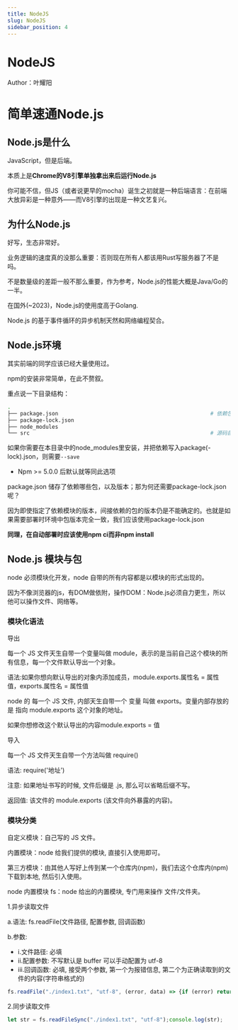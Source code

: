 ```yaml
---
title: NodeJS
slug: NodeJS
sidebar_position: 4
---
```



# NodeJS

Author：叶耀阳

# 简单速通Node.js

## Node.js是什么

JavaScript，但是后端。

本质上是<b>Chrome的V8引擎单独拿出来后运行Node.js</b>

你可能不信，但JS（或者说更早的mocha）诞生之初就是一种后端语言：在前端大放异彩是一种意外——而V8引擎的出现是一种文艺复兴。

## 为什么Node.js

好写，生态非常好。

业务逻辑的速度真的没那么重要：否则现在所有人都该用Rust写服务器了不是吗。

不是数量级的差距一般不那么重要，作为参考，Node.js的性能大概是Java/Go的一半。

在国外(~2023)，Node.js的使用度高于Golang.

Node.js 的基于事件循环的异步机制天然和网络编程契合。

## Node.js环境

其实前端的同学应该已经大量使用过。

npm的安装非常简单，在此不赘叙。

重点说一下目录结构：

```bash
.
├── package.json                                                # 依赖包
├── package-lock.json
├── node_modules
└── src                                                         # 源码目录
```

如果你需要在本目录中的node_modules里安装，并把依赖写入package(-lock).json，则需要`--save`

- Npm &gt;= 5.0.0 后默认就等同此选项

package.json 储存了依赖哪些包，以及版本；那为何还需要package-lock.json呢？

因为即使指定了依赖模块的版本，间接依赖的包的版本仍是不能确定的。也就是如果需要部署时环境中包版本完全一致，我们应该使用package-lock.json

<b>同理，在自动部署时应该使用npm ci而非npm install</b>

## Node.js 模块与包

node 必须模块化开发，node 自带的所有内容都是以模块的形式出现的。

因为不像浏览器的js，有DOM做依附，操作DOM：Node.js必须自力更生，所以他可以操作文件、网络等。

### 模块化语法

导出

每一个 JS 文件天生自带一个变量叫做 module，表示的是当前自己这个模块的所有信息，每一个文件默认导出一个对象。

语法:如果你想向默认导出的对象内添加成员，module.exports.属性名 = 属性值，exports.属性名 = 属性值

node 的 每一个 JS 文件, 内部天生自带一个 变量 叫做 exports。变量内部存放的是 指向 module.exports 这个对象的地址。

如果你想修改这个默认导出的内容module.exports = 值

导入

每一个 JS 文件天生自带一个方法叫做 require()

语法: require('地址')

注意: 如果地址书写的时候, 文件后缀是 .js, 那么可以省略后缀不写。

返回值: 该文件的 module.exports (该文件向外暴露的内容)。

### 模块分类

自定义模块：自己写的 JS 文件。

内置模块：node 给我们提供的模块, 直接引入使用即可。

第三方模块：由其他人写好上传到某一个仓库内(npm)，我们去这个仓库内(npm)下载到本地, 然后引入使用。

node 内置模块 fs：node 给出的内置模块, 专门用来操作 文件/文件夹。

1.异步读取文件

a.语法: fs.readFile(文件路径, 配置参数, 回调函数)

b.参数:

- i.文件路径: 必填
- ii.配置参数: 不写默认是 buffer 可以手动配置为 utf-8
- iii.回调函数: 必填, 接受两个参数, 第一个为报错信息, 第二个为正确读取到的文件的内容(字符串格式的)

```js
fs.readFile("./index1.txt", "utf-8", (error, data) => {if (error) return console.log(error);console.log(data);});
```

2.同步读取文件

```js
let str = fs.readFileSync("./index1.txt", "utf-8");console.log(str);
```

